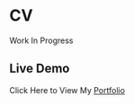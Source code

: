 # CV
Work In Progress 

## Live Demo 
Click Here to View My [Portfolio](https://AustinMaturure.github.io/CV/)
